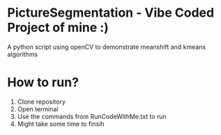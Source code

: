 # PictureSegmentation - Vibe Coded Project of mine :)
A python script using openCV to demonstrate meanshift and kmeans algorithms

# How to run?
1. Clone repository
2. Open terminal
3. Use the commands from RunCodeWithMe.txt to run
4. Might take some time to finsih
